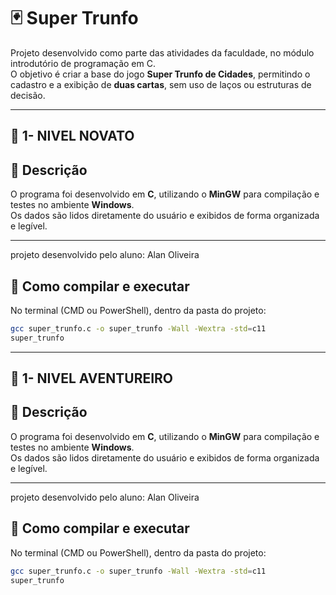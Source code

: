 # 🃏 Super Trunfo

Projeto desenvolvido como parte das atividades da faculdade, no módulo introdutório de programação em C.  
O objetivo é criar a base do jogo **Super Trunfo de Cidades**, permitindo o cadastro e a exibição de **duas cartas**, sem uso de laços ou estruturas de decisão.

---
## 🧠 1- NIVEL NOVATO

## 🧠 Descrição

O programa foi desenvolvido em **C**, utilizando o **MinGW** para compilação e testes no ambiente **Windows**.  
Os dados são lidos diretamente do usuário e exibidos de forma organizada e legível.

---


projeto desenvolvido pelo aluno: Alan Oliveira

## 🧩 Como compilar e executar

No terminal (CMD ou PowerShell), dentro da pasta do projeto:

```bash
gcc super_trunfo.c -o super_trunfo -Wall -Wextra -std=c11
super_trunfo
```

---
## 🧠 1- NIVEL AVENTUREIRO

## 🧠 Descrição

O programa foi desenvolvido em **C**, utilizando o **MinGW** para compilação e testes no ambiente **Windows**.  
Os dados são lidos diretamente do usuário e exibidos de forma organizada e legível.

---


projeto desenvolvido pelo aluno: Alan Oliveira

## 🧩 Como compilar e executar

No terminal (CMD ou PowerShell), dentro da pasta do projeto:

```bash
gcc super_trunfo.c -o super_trunfo -Wall -Wextra -std=c11
super_trunfo
